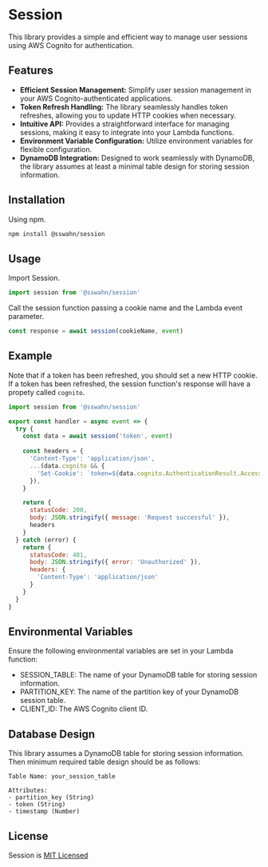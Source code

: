 # Session

This library provides a simple and efficient way to manage user sessions using AWS Cognito for authentication.

## Features
- **Efficient Session Management:** Simplify user session management in your AWS Cognito-authenticated applications.
- **Token Refresh Handling:** The library seamlessly handles token refreshes, allowing you to update HTTP cookies when necessary.
- **Intuitive API:** Provides a straightforward interface for managing sessions, making it easy to integrate into your Lambda functions.
- **Environment Variable Configuration:** Utilize environment variables for flexible configuration.
- **DynamoDB Integration:** Designed to work seamlessly with DynamoDB, the library assumes at least a minimal table design for storing session information.

  
## Installation
Using npm.
```bash
npm install @sswahn/session
```

## Usage
Import Session.  
```javascript
import session from '@sswahn/session'
```

Call the session function passing a cookie name and the Lambda event parameter.
```javascript
const response = await session(cookieName, event)
```

## Example
Note that if a token has been refreshed, you should set a new HTTP cookie. If a token has been refreshed, the session function's response will have a propety called `cognito`.
```javascript
import session from '@sswahn/session'

export const handler = async event => {
  try {
    const data = await session('token', event)
    
    const headers = {
      'Content-Type': 'application/json',
      ...(data.cognito && {
        'Set-Cookie': `token=${data.cognito.AuthenticationResult.AccessToken}; HttpOnly;`
      }),
    }

    return {
      statusCode: 200,
      body: JSON.stringify({ message: 'Request successful' }),
      headers
    }
  } catch (error) {
    return {
      statusCode: 401,
      body: JSON.stringify({ error: 'Unauthorized' }),
      headers: {
        'Content-Type': 'application/json'
      }
    }
  }
}
```

## Environmental Variables
Ensure the following environmental variables are set in your Lambda function:

- SESSION_TABLE: The name of your DynamoDB table for storing session information.
- PARTITION_KEY: The name of the partition key of your DynamoDB session table.
- CLIENT_ID: The AWS Cognito client ID.

## Database Design
This library assumes a DynamoDB table for storing session information. Then minimum required table design should be as follows:
```plaintext
Table Name: your_session_table

Attributes:
- partition_key (String)
- token (String)
- timestamp (Number)
```

## License
Session is [MIT Licensed](https://github.com/sswahn/session/blob/main/LICENSE)
